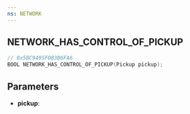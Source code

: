 ```yaml
---
ns: NETWORK
---
```

## NETWORK_HAS_CONTROL_OF_PICKUP

```c
// 0x5BC9495F0B3B6FA6
BOOL NETWORK_HAS_CONTROL_OF_PICKUP(Pickup pickup);
```

## Parameters
* **pickup**:
